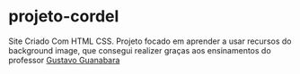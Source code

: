 # projeto-cordel
Site Criado Com HTML CSS.
Projeto focado em aprender a usar recursos do background image, que consegui realizer graças aos ensinamentos do professor <a href="https://github.com/professorguanabara" target="_blank">Gustavo Guanabara</a>
